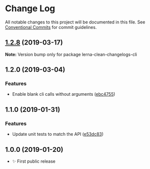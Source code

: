 # Change Log

All notable changes to this project will be documented in this file.
See [Conventional Commits](https://conventionalcommits.org) for commit guidelines.

## [1.2.8](https://gitlab.com/codsen/codsen/compare/lerna-clean-changelogs-cli@1.2.4...lerna-clean-changelogs-cli@1.2.8) (2019-03-17)

**Note:** Version bump only for package lerna-clean-changelogs-cli





## 1.2.0 (2019-03-04)

### Features

- Enable blank cli calls without arguments ([ebc4755](https://gitlab.com/codsen/codsen/commit/ebc4755))

## 1.1.0 (2019-01-31)

### Features

- Update unit tests to match the API ([e53dc83](https://gitlab.com/codsen/codsen/commit/e53dc83))

## 1.0.0 (2019-01-20)

- ✨ First public release
